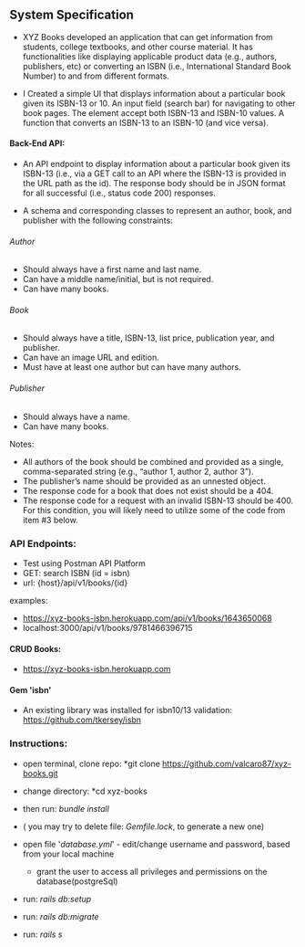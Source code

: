 ## System Specification
* XYZ Books developed an application that can get information from students, college textbooks, and other course material. It has functionalities like displaying applicable product data (e.g., authors, publishers, etc) or converting an ISBN (i.e., International Standard Book Number) to and from different formats. 

* I Created a simple UI that displays information about a particular book given its ISBN-13 or 10.
An input field (search bar) for navigating to other book pages. The element accept both ISBN-13 and ISBN-10 values. 
A function that converts an ISBN-13 to an ISBN-10 (and vice versa).

#### Back-End API: 
* An API endpoint to display information about a particular book given its ISBN-13 (i.e., via
a GET call to an API where the ISBN-13 is provided in the URL path as the id). The response body should be in
JSON format for all successful (i.e., status code 200) responses.

* A schema and corresponding classes to represent an author, book, and publisher with the following constraints:
###### Author
* Should always have a first name and last name.
* Can have a middle name/initial, but is not required.
* Can have many books.
###### Book
* Should always have a title, ISBN-13, list price, publication year, and publisher.
* Can have an image URL and edition.
* Must have at least one author but can have many authors.
###### Publisher
* Should always have a name.
* Can have many books.

Notes: 
* All authors of the book should be combined and provided as a single, comma-separated string (e.g., “author
1, author 2, author 3”).
* The publisher’s name should be provided as an unnested object.
* The response code for a book that does not exist should be a 404.
* The response code for a request with an invalid ISBN-13 should be 400. For this condition, you will likely
need to utilize some of the code from item #3 below.


### API Endpoints:
* Test using Postman API Platform
* GET: search ISBN (id = isbn)
* url: {host}/api/v1/books/{id}

examples: 
* https://xyz-books-isbn.herokuapp.com/api/v1/books/1643650068
* localhost:3000/api/v1/books/9781466396715

#### CRUD Books: 
* https://xyz-books-isbn.herokuapp.com

#### Gem 'isbn'
* An existing library was installed  for isbn10/13 validation: https://github.com/tkersey/isbn

### Instructions:

* open terminal, clone repo: *git clone https://github.com/valcaro87/xyz-books.git

* change directory: *cd xyz-books
* then run: *bundle install*
* ( you may try to delete file: *Gemfile.lock*, to generate a new one)

* open file '*database.yml*' - edit/change username and password, based from your local machine
  * grant the user to access all privileges and permissions on the database(postgreSql)

* run: *rails db:setup*
* run: *rails db:migrate*
* run: *rails s*

